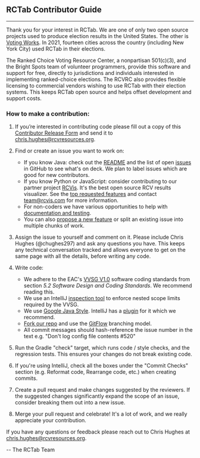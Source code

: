## RCTab Contributor Guide

---

Thank you for your interest in RCTab. We are one of only two open source projects used to produce election results in
the United States. The other is [Voting Works](https://www.voting.works/). In 2021, fourteen cities across the country
(including New York City) used RCTab in their elections.

The Ranked Choice Voting Resource Center, a nonpartisan 501(c)(3), and the Bright Spots team of volunteer programmers,
provide this software and support for free, directly to jurisdictions and individuals interested in implementing
ranked-choice elections. The RCVRC also provides flexible licensing to commercial vendors wishing to use RCTab with
their election systems. This keeps RCTab open source and helps offset development and support costs.

### How to make a contribution:

1. If you’re interested in contributing code please fill out a copy of
   this [Contributor Release Form](https://docs.google.com/document/d/1lTpwjQBnS7u8ONdm1rg7nhzXBB8o_I1n/edit?usp=sharing&ouid=116743718777594585909&rtpof=true&sd=true)
   and send it to [chris.hughes@rcvresources.org](mailto:chris.hughes@rcvresources.org).

2. Find or create an issue you want to work on:

   - If you know Java: check out the [README](https://github.com/BrightSpots/rcv#readme) and the list of
     open [issues](https://github.com/BrightSpots/rcv/issues) in GitHub to see what's on deck. We plan to label issues
     which are good for new contributors.
   - If you know Python or JavaScript: consider contributing to our partner
     project [RCVis](https://github.com/artoonie/rcvis#readme). It's the best open source RCV results visualizer. See
     the [top requested features](https://rcvis.com/#lookingfor) and contact [team@rcvis.com](mailto:team@rcvis.com)
     for
     more information.
   - For non-coders we have various opportunities to help
     with [documentation and testing](https://github.com/BrightSpots/rcv/issues?q=is%3Aissue+is%3Aopen+label%3Adocumentation).
   - You can also [propose a new feature](https://github.com/BrightSpots/rcv/issues/new) or split an existing issue
     into
     multiple chunks of work.

3. Assign the issue to yourself and comment on it. Please include Chris Hughes (@chughes297) and ask any questions you
   have. This keeps any technical conversation tracked and allows everyone to get on the same page with all the details,
   before writing any code.

4. Write code:

   - We adhere to the
     EAC's [VVSG V1.0](https://github.com/BrightSpots/rcv/blob/develop/reference/VVSG/VVSG-2005.1.0.VOL.1.pdf) software
     coding standards from section _5.2 Software Design and Coding Standards_. We recommend reading this.
   - We use an
     IntelliJ [inspection tool](https://github.com/BrightSpots/rcv/blob/develop/.idea/inspectionProfiles/Project_Default.xml)
     to enforce nested scope limits required by the VVSG.
   - We use [Google Java Style](https://google.github.io/styleguide/javaguide.html). IntelliJ has
     a [plugin](https://checkstyle.sourceforge.io/google_style.html) for it which we recommend.
   - [Fork our repo](https://docs.github.com/en/get-started/quickstart/contributing-to-projects) and use
     the [GitFlow](https://www.atlassian.com/git/tutorials/comparing-workflows/gitflow-workflow) branching model.
   - All commit messages should hash-reference the issue number in the text e.g. "Don't log config file contents #520"

5. Run the Gradle "check" target, which runs code / style checks, and the regression tests. This ensures your changes do
   not break existing code.

6. If you're using IntelliJ, check all the boxes under the "Commit Checks" section (e.g. Reformat code, Rearrange code,
   etc.) when creating commits.

7. Create a pull request and make changes suggested by the reviewers. If the suggested changes significantly expand the
   scope of an issue, consider breaking them out into a new issue.

8. Merge your pull request and celebrate! It's a lot of work, and we really appreciate your contribution.

If you have any questions or feedback please reach out to Chris Hughes
at [chris.hughes@rcvresources.org](mailto:chris.hughes@rcvresources.org).

-- The RCTab Team

